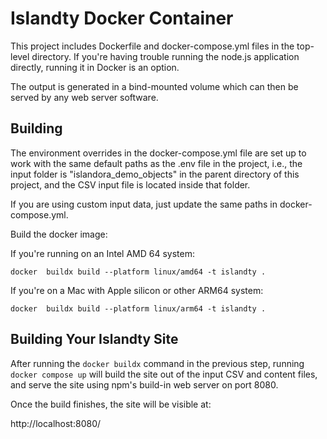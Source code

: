 # Islandty Docker Container

This project includes Dockerfile and docker-compose.yml files in the top-level directory. If you're having trouble running the
node.js application directly, running it in
Docker is an option.

The output is generated in a bind-mounted volume
which can then be served by any web server software.

## Building

The environment overrides in the docker-compose.yml file
are set up to work with the same default paths as
the .env file in the project,
i.e., the input folder is "islandora_demo_objects" in the parent
directory of this project, and the CSV
input file is located inside that folder.

If you are using custom input data,
just update the same paths in docker-compose.yml.

Build the docker image:

If you're running on an Intel AMD 64 system:

```shell
docker  buildx build --platform linux/amd64 -t islandty .
```

If you're on a Mac with Apple silicon or other ARM64 system:

```shell
docker  buildx build --platform linux/arm64 -t islandty .
```

## Building Your Islandty Site

After running the `docker buildx` command in the previous step,
running ```docker compose up``` will build the site out of
the input CSV and content files, and serve the site using
npm's build-in web server on port 8080.

Once the build finishes, the site will be visible at:

http://localhost:8080/

